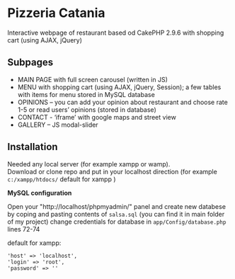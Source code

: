 # Pizzeria Catania

Interactive webpage of restaurant based od CakePHP 2.9.6
with shopping cart (using AJAX, jQuery)

## Subpages

*	MAIN PAGE with full screen carousel (written in JS)
*	MENU with shopping cart (using AJAX, jQuery, Session); a few tables with items for menu stored in MySQL database
*	OPINIONS – you can add your opinion about restaurant and choose rate 1-5 or read users’ opinions (stored in database)
*	CONTACT -  ‘iframe’ with  google maps and street view
*	GALLERY – JS modal-slider

## Installation


Needed any local server (for example xampp or wamp).  
Download or clone repo and put in your localhost direction 
(for example `c:/xampp/htdocs/` default for xampp )


**MySQL configuration**   

Open your "http://localhost/phpmyadmin/" panel and create new databese by coping and pasting contents of `salsa.sql` (you can find it in main folder of my project)
change credentials for database in ```app/Config/database.php``` lines 72-74

default for xampp: 
```
'host' => 'localhost',
'login' => 'root',
'password' => ''
```